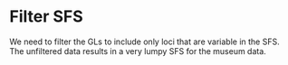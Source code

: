 # Filter SFS

We need to filter the GLs to include only loci that are variable in the SFS. The unfiltered data results in a very lumpy SFS for the museum data. 


```


```

